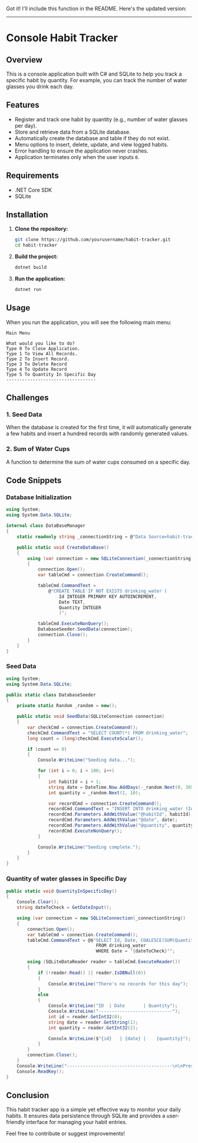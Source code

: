 Got it! I'll include this function in the README. Here's the updated version:

---

# Console Habit Tracker

## Overview

This is a console application built with C# and SQLite to help you track a specific habit by quantity. For example, you can track the number of water glasses you drink each day.

## Features

- Register and track one habit by quantity (e.g., number of water glasses per day).
- Store and retrieve data from a SQLite database.
- Automatically create the database and table if they do not exist.
- Menu options to insert, delete, update, and view logged habits.
- Error handling to ensure the application never crashes.
- Application terminates only when the user inputs `0`.

## Requirements

- .NET Core SDK
- SQLite

## Installation

1. **Clone the repository:**
    ```bash
    git clone https://github.com/yourusername/habit-tracker.git
    cd habit-tracker
    ```

2. **Build the project:**
    ```bash
    dotnet build
    ```

3. **Run the application:**
    ```bash
    dotnet run
    ```

## Usage

When you run the application, you will see the following main menu:

```plaintext
Main Menu

What would you like to do?
Type 0 To Close Application.
Type 1 To View All Records.
Type 2 To Insert Record.
Type 3 To Delete Record
Type 4 To Update Record
Type 5 To Quantity In Specific Day
----------------------------------
```


## Challenges

### 1. Seed Data

When the database is created for the first time, it will automatically generate a few habits and insert a hundred records with randomly generated values.

### 2. Sum of Water Cups

A function to determine the sum of water cups consumed on a specific day.

## Code Snippets

### Database Initialization

```csharp
using System;
using System.Data.SQLite;

internal class DataBaseManager
{
    static readonly string _connectionString = @"Data Source=habit-tracker.db";

    public static void CreateDataBase()
    {
        using (var connection = new SQLiteConnection(_connectionString))
        {
            connection.Open();
            var tableCmd = connection.CreateCommand();

            tableCmd.CommandText =
                @"CREATE TABLE IF NOT EXISTS drinking_water (
                    Id INTEGER PRIMARY KEY AUTOINCREMENT,
                    Date TEXT,
                    Quantity INTEGER
                    )";

            tableCmd.ExecuteNonQuery();
            DatabaseSeeder.SeedData(connection);
            connection.Close();
        }
    }
}
```

### Seed Data

```csharp
using System;
using System.Data.SQLite;

public static class DatabaseSeeder
{
    private static Random _random = new();

    public static void SeedData(SQLiteConnection connection)
    {
        var checkCmd = connection.CreateCommand();
        checkCmd.CommandText = "SELECT COUNT(*) FROM drinking_water";
        long count = (long)checkCmd.ExecuteScalar();

        if (count == 0)
        {
            Console.WriteLine("Seeding data...");

            for (int i = 0; i < 100; i++)
            {
                int habitId = i + 1; 
                string date = DateTime.Now.AddDays(-_random.Next(0, 365)).ToString("dd-MM-yyyy");
                int quantity = _random.Next(1, 10);

                var recordCmd = connection.CreateCommand();
                recordCmd.CommandText = "INSERT INTO drinking_water (Id, Date, Quantity) VALUES (@habitId, @date, @quantity)";
                recordCmd.Parameters.AddWithValue("@habitId", habitId);
                recordCmd.Parameters.AddWithValue("@date", date);
                recordCmd.Parameters.AddWithValue("@quantity", quantity);
                recordCmd.ExecuteNonQuery();
            }

            Console.WriteLine("Seeding complete.");
        }
    }
}
```



### Quantity of water glasses in Specific Day

```csharp
public static void QuantityInSpecificDay()
{
    Console.Clear();
    string dateToCheck = GetDateInput();

    using (var connection = new SQLiteConnection(_connectionString))
    {
        connection.Open();
        var tableCmd = connection.CreateCommand();
        tableCmd.CommandText = @$"SELECT Id, Date, COALESCE(SUM(Quantity), 0) as Quantity
                                  FROM drinking_water
                                  WHERE Date = '{dateToCheck}'";

        using (SQLiteDataReader reader = tableCmd.ExecuteReader())
        {
            if (!reader.Read() || reader.IsDBNull(0))
            {
                Console.WriteLine("There's no records for this day");
            }
            else
            {
                Console.WriteLine("ID  | Date       | Quantity");
                Console.WriteLine("----------------------------");
                int id = reader.GetInt32(0);
                string date = reader.GetString(1);
                int quantity = reader.GetInt32(2);

                Console.WriteLine($"{id}   | {date} |    {quantity}");
            }
        }
        connection.Close();
    }
    Console.WriteLine("----------------------------------------\n\nPress any key to Continue...");
    Console.ReadKey();
}
```

## Conclusion

This habit tracker app is a simple yet effective way to monitor your daily habits. It ensures data persistence through SQLite and provides a user-friendly interface for managing your habit entries.

Feel free to contribute or suggest improvements!
